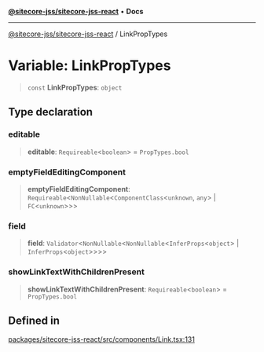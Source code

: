 [**@sitecore-jss/sitecore-jss-react**](../README.md) • **Docs**

***

[@sitecore-jss/sitecore-jss-react](../README.md) / LinkPropTypes

# Variable: LinkPropTypes

> `const` **LinkPropTypes**: `object`

## Type declaration

### editable

> **editable**: `Requireable`\<`boolean`\> = `PropTypes.bool`

### emptyFieldEditingComponent

> **emptyFieldEditingComponent**: `Requireable`\<`NonNullable`\<`ComponentClass`\<`unknown`, `any`\> \| `FC`\<`unknown`\>\>\>

### field

> **field**: `Validator`\<`NonNullable`\<`NonNullable`\<`InferProps`\<`object`\> \| `InferProps`\<`object`\>\>\>\>

### showLinkTextWithChildrenPresent

> **showLinkTextWithChildrenPresent**: `Requireable`\<`boolean`\> = `PropTypes.bool`

## Defined in

[packages/sitecore-jss-react/src/components/Link.tsx:131](https://github.com/Sitecore/jss/blob/d913ed54238504581de52043eb1a0198f8a99bdf/packages/sitecore-jss-react/src/components/Link.tsx#L131)
